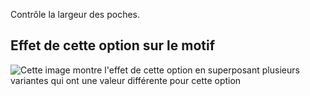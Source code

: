 Contrôle la largeur des poches.

## Effet de cette option sur le motif

![Cette image montre l'effet de cette option en superposant plusieurs variantes qui ont une valeur différente pour cette option](carlita_pocketwidth_sample.svg "Effet de cette option sur le motif")
